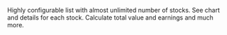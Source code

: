 Highly configurable list with almost unlimited number of stocks. See chart and details for each stock. Calculate total value and earnings and much more.